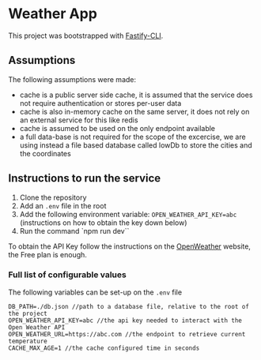 # Weather App
This project was bootstrapped with [Fastify-CLI](https://www.npmjs.com/package/fastify-cli).

## Assumptions
The following assumptions were made:
- cache is a public server side cache, it is assumed that the service does not require authentication or stores per-user data
- cache is also in-memory cache on the same server, it does not rely on an external service for this like redis
- cache is assumed to be used on the only endpoint available
- a full data-base is not required for the scope of the excercise, we are using instead a file based database called lowDb to store the cities and the coordinates

## Instructions to run the service
1. Clone the repository
2. Add an `.env` file in the root
3. Add the following environment variable: `OPEN_WEATHER_API_KEY=abc` (instructions on how to obtain the key down below)
4. Run the command `npm run dev``

To obtain the API Key follow the instructions on the [OpenWeather](https://openweathermap.org/price) website, the Free plan is enough.

### Full list of configurable values
The following variables can be set-up on the `.env` file
```
DB_PATH=./db.json //path to a database file, relative to the root of the project
OPEN_WEATHER_API_KEY=abc //the api key needed to interact with the Open Weather API
OPEN_WEATHER_URL=https://abc.com //the endpoint to retrieve current temperature
CACHE_MAX_AGE=1 //the cache configured time in seconds
```
